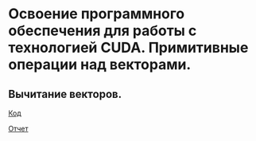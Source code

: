 # Освоение программного обеспечения для работы с технологией CUDA. Примитивные операции над векторами.

## Вычитание векторов.

[Код](https://github.com/Ivan-Batyanovsky/PGP/blob/main/Lab1/main.cu)

[Отчет](https://github.com/Ivan-Batyanovsky/PGP/blob/main/Lab1/report.pdf)
